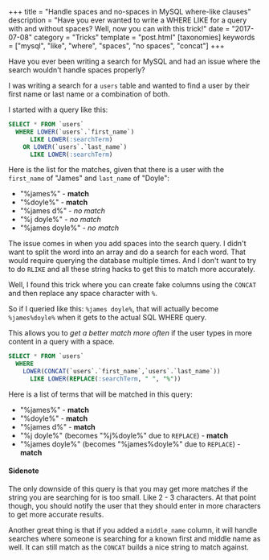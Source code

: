 +++
title = "Handle spaces and no-spaces in MySQL where-like clauses"
description = "Have you ever wanted to write a WHERE LIKE for a query with and without spaces? Well, now you can with this trick!"
date = "2017-07-08"
category = "Tricks"
template = "post.html"
[taxonomies]
keywords = ["mysql", "like", "where", "spaces", "no spaces", "concat"]
+++

Have you ever been writing a search for MySQL and had an issue where the search wouldn't handle spaces properly?

I was writing a search for a `users` table and wanted to find a user by their first name or last name or a combination of both.

I started with a query like this:

```sql
SELECT * FROM `users`
  WHERE LOWER(`users`.`first_name`)
      LIKE LOWER(:searchTerm)
    OR LOWER(`users`.`last_name`)
      LIKE LOWER(:searchTerm)
```

Here is the list for the matches, given that there is a user with the `first_name` of "James" and `last_name` of "Doyle":

* "%james%" - **match**
* "%doyle%" - **match**
* "%james d%" - _no match_
* "%j doyle%" - _no match_
* "%james doyle%" - _no match_

The issue comes in when you add spaces into the search query. I didn't want to split the word into an array and do a search for each word. That would require querying the database multiple times. And I don't want to try to do `RLIKE` and all these string hacks to get this to match more accurately.

Well, I found this trick where you can create fake columns using the `CONCAT` and then replace any space character with `%`.

So if I queried like this: `%james doyle%`, that will actually become `%james%doyle%` when it gets to the actual SQL WHERE query.

This allows you to *get a better match more often* if the user types in more content in a query with a space.

```sql
SELECT * FROM `users`
  WHERE
    LOWER(CONCAT(`users`.`first_name`,`users`.`last_name`))
      LIKE LOWER(REPLACE(:searchTerm, " ", "%"))
```

Here is a list of terms that will be matched in this query:

* "%james%" - **match**
* "%doyle%" - **match**
* "%james d%" - **match**
* "%j doyle%" (becomes "%j%doyle%" due to `REPLACE`) - **match**
* "%james doyle%" (becomes "%james%doyle%" due to `REPLACE`) - **match**

#### Sidenote

The only downside of this query is that you may get more matches if the string you are searching for is too small. Like 2 - 3 characters. At that point though, you should notify the user that they should enter in more characters to get more accurate results.

Another great thing is that if you added a `middle_name` column, it will handle searches where someone is searching for a known first and middle name as well. It can still match as the `CONCAT` builds a nice string to match against.
